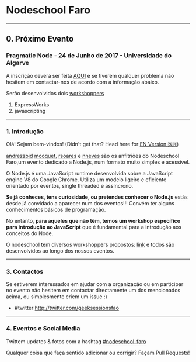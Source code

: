 # Nodeschool Faro

---------------------------------------------------------------------------

## 0. Próximo Evento

### Pragmatic Node - 24 de Junho de 2017 - Universidade do Algarve

A inscrição deverá ser feita [AQUI](https://ti.to/geeksessions/the-pragmatic-node) e se tiverem qualquer problema não hesitem em contactar-nos de acordo com a informação abaixo.

Serão desenvolvidos dois [workshoppers](https://nodeschool.io/pt-pt/index.html) 
1. ExpressWorks 
2. javascripting

---------------------------------------------------------------------------

### 1. Introdução

Olá! Sejam bem-vindos! (Didn't get that? Head here for [EN Version :uk:](https://github.com/nodeschool/faro/blob/master/README_EN.md))

[andrezzoid](https://github.com/andrezzoid) [mcoquet](https://github.com/mcoquet), [rsoares](https://github.com/rsoares) e [nneves](https://github.com/nneves) são os anfitriões do Nodeschool Faro,um evento dedicado a Node.js, num formato muito simples e acessivel.

O Node.js é uma JavaScript runtime desenvolvida sobre a JavaScript engine V8 do Google Chrome.
Utiliza um modelo ligeiro e eficiente orientado por eventos, single threaded e assíncrono. 

__Se já conheces, tens curiosidade, ou pretendes conhecer o Node.js__ estás desde já convidado a aparecer num dos eventos!!! Convém ter alguns conhecimentos básicos de programação. 

No entanto, __para aqueles que não têm, temos um workshop específico para introdução ao JavaScript__ que é fundamental para a introdução aos conceitos do Node. 

O nodeschool tem diversos workshoppers propostos: [link](http://nodeschool.io/pt-pt/index.html) e todos são desenvolvidos ao longo dos nossos eventos.

-------------------------------------------------------------------------

### 3. Contactos

Se estiverem interessados em ajudar com a organização ou em participar no evento não hesitem em contactar directamente um dos mencionados acima, ou simplesmente criem um issue :)

- #twitter http://twitter.com/geeksessionsfao

------------------------------------------------------------

### 4. Eventos e Social Media

Twittem updates & fotos com a hashtag [#nodeschool-faro](https://twitter.com/search?q=nodeschool-faro)

Qualquer coisa que faça sentido adicionar ou corrigir? Façam Pull Requests!



 
